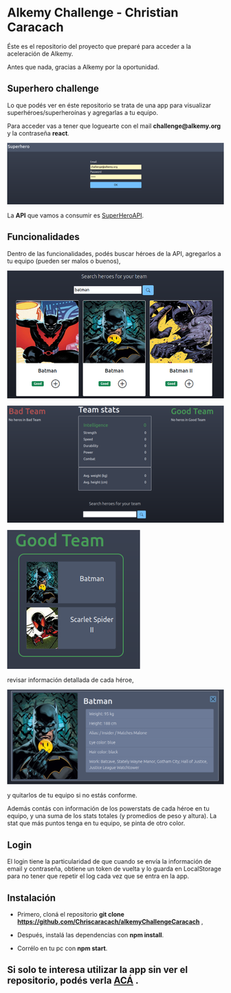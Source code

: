 # Alkemy Challenge - Christian Caracach

Éste es el repositorio del proyecto que preparé para acceder a la aceleración de Alkemy.

Antes que nada, gracias a Alkemy por la oportunidad.

## Superhero challenge

Lo que podés ver en éste repositorio se trata de una app para visualizar superhéroes/superheroínas y agregarlas a tu equipo.

Para acceder vas a tener que loguearte con el mail __challenge@alkemy.org__ y la contraseña **react**.

![Login](imgReadme/login.png "Login")

La **API** que vamos a consumir es [SuperHeroAPI](https://superheroapi.com/).

## Funcionalidades

Dentro de las funcionalidades, podés buscar héroes de la API, agregarlos a tu equipo (pueden ser malos o buenos),

![Búsqueda](imgReadme/heros.png "Búsqueda")

![Team](imgReadme/team.png "Team")

![Good Team](imgReadme/goodteam.png "Good Team")

revisar información detallada de cada héroe,

![info](imgReadme/info.png "Info")

y quitarlos de tu equipo si no estás conforme.

Además contás con información de los powerstats de cada héroe en tu equipo, y una suma de los stats totales (y promedios de peso y altura). La stat que más puntos tenga en tu equipo, se pinta de otro color.

## Login

El login tiene la particularidad de que cuando se envía la información de email y contraseña, obtiene un token de vuelta y lo guarda en LocalStorage para no tener que repetir el log cada vez que se entra en la app.

## Instalación

- Primero, cloná el repositorio **git clone https://github.com/Chriscaracach/alkemyChallengeCaracach** ,

- Después, instalá las dependencias con **npm install**.

- Corrélo en tu pc con **npm start**.

## Si solo te interesa utilizar la app sin ver el repositorio, podés verla [ACÁ](https://alkemychallengeccaracach.web.app/) .
